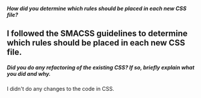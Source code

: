 ##### How did you determine which rules should be placed in each new CSS file?

I followed the SMACSS guidelines to determine which rules should be placed in each new CSS file.
---

##### Did you do any refactoring of the existing CSS? If so, briefly explain what you did and why.

I didn't do any changes to the code in CSS.

